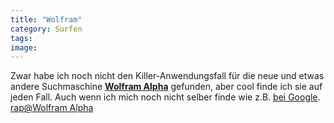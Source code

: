 ```yaml
---
title: "Wolfram"
category: Surfen
tags: 
image: 
---
```


Zwar habe ich noch nicht den Killer-Anwendungsfall für die neue und etwas andere Suchmaschine [**Wolfram Alpha**](http://www.wolframalpha.com/) gefunden, aber cool finde ich sie auf jeden Fall. Auch wenn ich mich noch nicht selber finde wie z.B. [bei Google](http://www.google.de/search?q=misanthrop).  
[rap@Wolfram Alpha](http://www.wolframalpha.com/input/?i=rap)